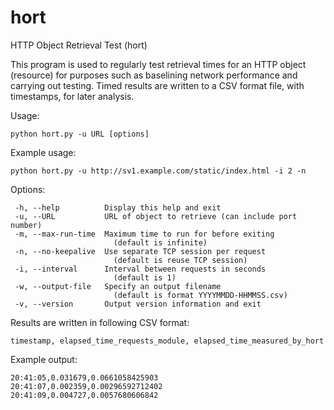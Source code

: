 # hort
HTTP Object Retrieval Test (hort)

This program is used to regularly test retrieval times for an
HTTP object (resource) for purposes such as baselining network
performance and carrying out testing. Timed results are written to a
CSV format file, with timestamps, for later analysis.

Usage:
```
python hort.py -u URL [options]
```

Example usage:
```
python hort.py -u http://sv1.example.com/static/index.html -i 2 -n
```

Options:

```
 -h, --help          Display this help and exit
 -u, --URL           URL of object to retrieve (can include port number)
 -m, --max-run-time  Maximum time to run for before exiting
                       (default is infinite)
 -n, --no-keepalive  Use separate TCP session per request
                       (default is reuse TCP session)
 -i, --interval      Interval between requests in seconds
                       (default is 1)
 -w, --output-file   Specify an output filename
                       (default is format YYYYMMDD-HHMMSS.csv)
 -v, --version       Output version information and exit
```

 Results are written in following CSV format:
```
timestamp, elapsed_time_requests_module, elapsed_time_measured_by_hort
```
Example output:
```
20:41:05,0.031679,0.0661058425903
20:41:07,0.002359,0.00296592712402
20:41:09,0.004727,0.0057680606842
```
